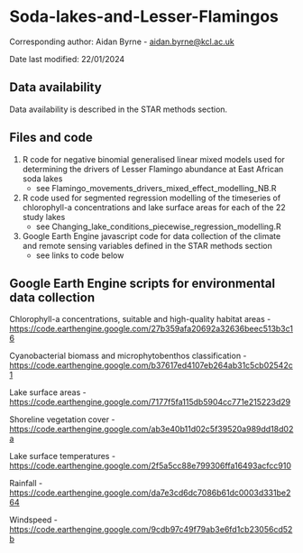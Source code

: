 # Soda-lakes-and-Lesser-Flamingos
Corresponding author: Aidan Byrne - aidan.byrne@kcl.ac.uk

Date last modified: 22/01/2024

## Data availability 
Data availability is described in the STAR methods section.

## Files and code
1) R code for negative binomial generalised linear mixed models used for determining the drivers of Lesser Flamingo abundance at East African soda lakes
   - see Flamingo_movements_drivers_mixed_effect_modelling_NB.R
2) R code used for segmented regression modelling of the timeseries of chlorophyll-a concentrations and lake surface areas for each of the 22 study lakes
    - see Changing_lake_conditions_piecewise_regression_modelling.R
3) Google Earth Engine javascript code for data collection of the climate and remote sensing variables defined in the STAR methods section
   - see links to code below 

## Google Earth Engine scripts for environmental data collection
Chlorophyll-a concentrations, suitable and high-quality habitat areas - https://code.earthengine.google.com/27b359afa20692a32636beec513b3c16 

Cyanobacterial biomass and microphytobenthos classification - https://code.earthengine.google.com/b37617ed4107eb264ab31c5cb02542c1 

Lake surface areas - https://code.earthengine.google.com/7177f5fa115db5904cc771e215223d29 

Shoreline vegetation cover - https://code.earthengine.google.com/ab3e40b11d02c5f39520a989dd18d02a 

Lake surface temperatures - https://code.earthengine.google.com/2f5a5cc88e799306ffa16493acfcc910 

Rainfall - https://code.earthengine.google.com/da7e3cd6dc7086b61dc0003d331be264 

Windspeed - https://code.earthengine.google.com/9cdb97c49f79ab3e6fd1cb23056cd52b 
